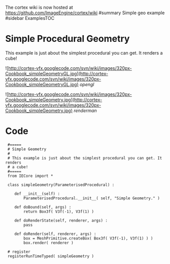 The cortex wiki is now hosted at https://github.com/ImageEngine/cortex/wiki
#summary Simple geo example
#sidebar ExamplesTOC

# Simple Procedural Geometry #
This example is just about the simplest procedural you can get. It renders a cube!

![http://cortex-vfx.googlecode.com/svn/wiki/images/320px-Cookbook_simpleGeometryGL.jpg](http://cortex-vfx.googlecode.com/svn/wiki/images/320px-Cookbook_simpleGeometryGL.jpg)
_opengl_

![http://cortex-vfx.googlecode.com/svn/wiki/images/320px-Cookbook_simpleGeometry.jpg](http://cortex-vfx.googlecode.com/svn/wiki/images/320px-Cookbook_simpleGeometry.jpg)
_renderman_

# Code #
```
 #=====
 # Simple Geometry
 #
 # This example is just about the simplest procedural you can get. It renders
 # a cube!
 #=====
 from IECore import *
 
 class simpleGeometry(ParameterisedProcedural) :
 
 	def __init__(self) :
 		ParameterisedProcedural.__init__( self, "Simple Geometry." )
 
 	def doBound(self, args) :
 		return Box3f( V3f(-1), V3f(1) )
 
 	def doRenderState(self, renderer, args) :
 		pass
 
 	def doRender(self, renderer, args) :
 		box = MeshPrimitive.createBox( Box3f( V3f(-1), V3f(1) ) )
 		box.render( renderer )
 
 # register
 registerRunTimeTyped( simpleGeometry )
```